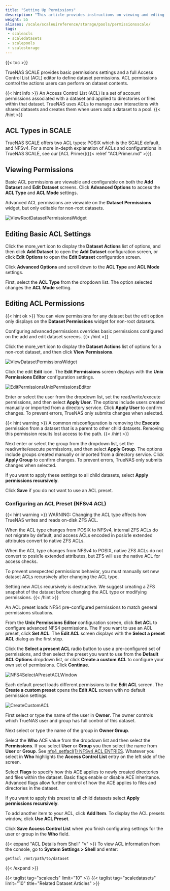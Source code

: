 ```yaml
---
title: "Setting Up Permissions"
description: "This article provides instructions on viewing and edting ACL permissions, using the ACL editor screens, and general information on ACLs."
weight: 55
aliases: /scale/scaleuireference/storage/pools/permissionsscale/
tags:
 - scaleacls
 - scaledatasets
 - scalepools
 - scalestorage
---
```


{{< toc >}}

TrueNAS SCALE provides basic permissions settings and a full Access Control List (ACL) editor to define dataset permissions.
ACL permissions control the actions users can perform on dataset contents.

{{< hint info >}}
An Access Control List (ACL) is a set of account permissions associated with a dataset and applied to directories or files within that dataset.
TrueNAS uses ACLs to manage user interactions with shared datasets and creates them when users add a dataset to a pool.
{{< /hint >}}
## ACL Types in SCALE

TrueNAS SCALE offers two ACL types: POSIX which is the SCALE default, and NFSv4. 
For a more in-depth explanation of ACLs and configurations in TrueNAS SCALE, see our [ACL Primer]({{< relref "ACLPrimer.md" >}}).

## Viewing Permissions

Basic ACL permissions are viewable and configurable on both the **Add Dataset** and **Edit Dataset** screens. Click **Advanced Options** to access the **ACL Type** and **ACL Mode** settings.

Advanced ACL permissions are viewable on the **Dataset Permissions** widget, but only editable for non-root datasets.

![ViewRootDatasetPermissionsWidget](/images/SCALE/22.02/ViewRootDatasetPermissionsWidget.png "View Root Dataset Permissions")

## Editing Basic ACL Settings

Click the <span class="material-icons">more_vert</span> icon to display the **Dataset Actions** list of options, and then click **Add Dataset** to open the **Add Dataset** configuration screen, or click **Edit Options** to open the **Edit Dataset** configuration screen.

Click **Advanced Options** and scroll down to the **ACL Type** and **ACL Mode** settings. 

First, select the **ACL Type** from the dropdown list. The option selected changes the **ACL Mode** setting.

## Editing ACL Permissions

{{< hint ok >}}
You can view permissions for any dataset but the edit option only displays on the **Dataset Permissions** widget for non-root datasets.

Configuring advanced permissions overrides basic permissions configured on the add and edit dataset screens.
{{< /hint >}}

Click the <span class="material-icons">more_vert</span> icon to display the **Dataset Actions** list of options for a non-root dataset, and then click **View Permissions**. 

![ViewDatasetPermissionsWidget](/images/SCALE/22.02/ViewDatasetPermissionsWidget.png "View Child Dataset Permissions")

Click the <span class="material-icons">edit</span> **Edit** icon. The **Edit Permissions** screen displays with the **Unix Permissions Editor** configuration settings.

![EditPermissionsUnixPermissionsEditor](/images/SCALE/22.02/EditPermissionsUnixPermissionsEditor.png "Edit Permissions Unix Permissions Editor")

Enter or select the user from the dropdown list, set the read/write/execute permissions, and then select **Apply User**. 
The options include users created manually or imported from a directory service. Click **Apply User** to confirm changes. 
To prevent errors, TrueNAS only submits changes when selected.

{{< hint warning >}}
A common misconfiguration is removing the **Execute** permission from a dataset that is a parent to other child datasets.
Removing this permission results lost access to the path.
{{< /hint >}}

Next enter or select the group from the dropdown list, set the read/write/execute permissions, and then select **Apply Group**. 
The options include groups created manually or imported from a directory service. Click **Apply Group** to confirm changes. 
To prevent errors, TrueNAS only submits changes when selected.

If you want to apply these settings to all child datasets, select **Apply permissions recursively**. 

Click **Save** if you do not want to use an ACL preset.

### Configuring an ACL Preset (NFSv4 ACL)
{{< hint warning >}}
WARNING: Changing the ACL type affects how TrueNAS writes and reads on-disk ZFS ACL.

When the ACL type changes from POSIX to NFSv4, internal ZFS ACLs do not migrate by default, and access ACLs encoded in posix1e extended attributes convert to native ZFS ACLs. 

When the ACL type changes from NFSv4 to POSIX, native ZFS ACLs do not convert to posix1e extended attributes, but ZFS will use the native ACL for access checks.    

To prevent unexpected permissions behavior, you must manually set new dataset ACLs recursively after changing the ACL type.   

Setting new ACLs recursively is destructive. We suggest creating a ZFS snapshot of the dataset before changing the ACL type or modifying permissions.
{{< /hint >}}

An ACL preset loads NFS4 pre-configured permissions to match general permissions situations.

From the **Unix Permissions Editor** configuration screen, click **Set ACL** to configure advanced NFS4 permissions. The If you want to use an ACL preset, click **Set ACL**. The **Edit ACL** screen displays with the **Select a preset ACL** dialog as the first step.

Click the **Select a present ACL** radio button to use a pre-configured set of permissions, and then select the preset you want to use from the **Default ACL Options** dropdown list, or click **Create a custom ACL** to configure your own set of permissions. 
Click **Continue**.

![NFS4SelectAPresetACLWindow](/images/SCALE/22.02/NFS4SelectAPresetACLWindow.png "NFS4 Select a preset ACL")

Each default preset loads different permissions to the **Edit ACL** screen. The **Create a custom preset** opens the **Edit ACL** screen with no default permission settings.

![CreateCustomACL](/images/SCALE/22.02/CreateCustomACL.png "Edit ACL Create Custom")

First select or type the name of the user in **Owner**. The owner controls which TrueNAS user and group has full control of this dataset.

Next select or type the name of the group in **Owner Group**.

Select the **Who** ACE value from the dropdown list and then select the **Permissions**. 
If you select **User** or **Group** you then select the name from **User** or **Group**. 
See [nfs4_setfacl(1) NFSv4 ACL ENTRIES](https://manpages.debian.org/testing/nfs4-acl-tools/nfs4_setfacl.1.en.html).
Whatever you select in **Who** highlights the **Access Control List** entry on the left side of the screen.

Select **Flags** to specify how this ACE applies to newly created directories and files within the dataset. 
Basic flags enable or disable ACE inheritance. 
Advanced flags allow further control of how the ACE applies to files and directories in the dataset. 

If you want to apply this preset to all child datasets select **Apply permissions recursively**.

To add another item to your ACL, click **Add Item**. To display the ACL presets window, click **Use ACL Preset**.

Click **Save Access Control List** when you finish configuring settings for the user or group in the **Who** field.

{{< expand "ACL Details from Shell" "v" >}}
To view ACL information from the console, go to **System Settings > Shell** and enter:

```shell
getfacl /mnt/path/to/dataset
```
{{< /expand >}}

{{< taglist tag="scaleacls" limit="10" >}}
{{< taglist tag="scaledatasets" limit="10" title="Related Dataset Articles" >}}
